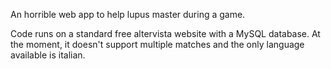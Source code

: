  An horrible web app to help lupus master during a game.

 Code runs on a standard free altervista website with a MySQL database.
 At the moment, it doesn't support multiple matches and the only language available is italian.
